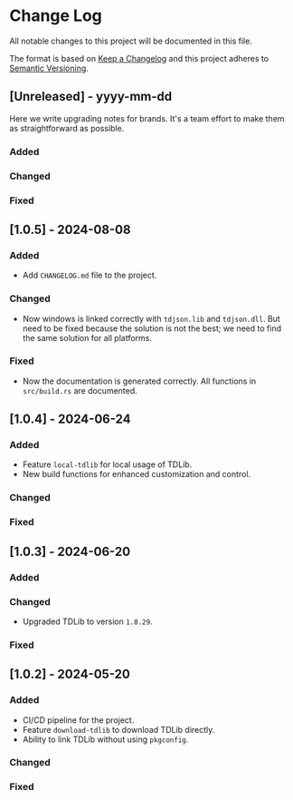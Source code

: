# Change Log
All notable changes to this project will be documented in this file.

The format is based on [Keep a Changelog](http://keepachangelog.com/) and this project adheres to [Semantic Versioning](http://semver.org/).

## [Unreleased] - yyyy-mm-dd
Here we write upgrading notes for brands. It's a team effort to make them as straightforward as possible.
### Added
### Changed
### Fixed

## [1.0.5] - 2024-08-08

### Added
- Add `CHANGELOG.md` file to the project.

### Changed
- Now windows is linked correctly with `tdjson.lib` and `tdjson.dll`. But need to be fixed because the solution is not the best; we need to find the same solution for all platforms.

### Fixed
- Now the documentation is generated correctly. All functions in `src/build.rs` are documented.

## [1.0.4] - 2024-06-24

### Added
- Feature `local-tdlib` for local usage of TDLib.
- New build functions for enhanced customization and control.

### Changed

### Fixed

## [1.0.3] - 2024-06-20

### Added

### Changed
- Upgraded TDLib to version `1.8.29`.

### Fixed

## [1.0.2] - 2024-05-20

### Added
  - CI/CD pipeline for the project.
  - Feature `download-tdlib` to download TDLib directly.
  - Ability to link TDLib without using `pkgconfig`.

### Changed

### Fixed

